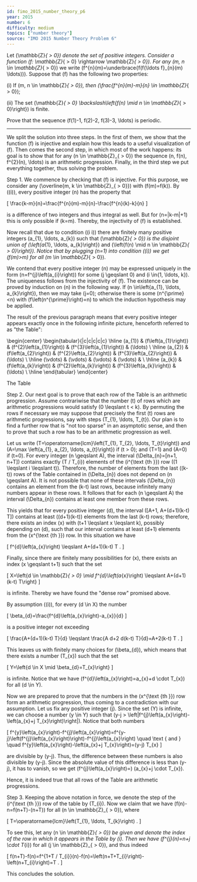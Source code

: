 ```yaml
---
id: fimo_2015_number_theory_p6
year: 2015
number: 6
difficulty: medium
topics: ["number theory"]
source: "IMO 2015 Number Theory Problem 6"
---
```


Let \(\mathbb{Z}_{  >  0}\) denote the set of positive integers. Consider a function \(f: \mathbb{Z}_{  >  0} \rightarrow \mathbb{Z}_{  >  0}\). For any \(m, n \in \mathbb{Z}_{  >  0}\) we write \(f^{n}(m)=\underbrace{f(f(\ldots f}_{n}(m) \ldots))\). Suppose that \(f\) has the following two properties:

(i) If \(m, n \in \mathbb{Z}_{  >  0}\), then \(\frac{f^{n}(m)-m}{n} \in \mathbb{Z}_{  >  0}\);

(ii) The set \(\mathbb{Z}_{  >  0} \backslash\left\{f(n) \mid n \in \mathbb{Z}_{  >  0}\right\}\) is finite.

Prove that the sequence \(f(1)-1, f(2)-2, f(3)-3, \ldots\) is periodic.

---
We split the solution into three steps. In the first of them, we show that the function \(f\) is injective and explain how this leads to a useful visualization of \(f\). Then comes the second step, in which most of the work happens: its goal is to show that for any \(n \in \mathbb{Z}_{  >  0}\) the sequence \(n, f(n), f^{2}(n), \ldots\) is an arithmetic progression. Finally, in the third step we put everything together, thus solving the problem.

Step 1. We commence by checking that \(f\) is injective. For this purpose, we consider any \(\overline{m, k \in \mathbb{Z}_{  >  0}}\) with \(f(m)=f(k)\). By \((i)\), every positive integer \(n\) has the property that

\[
\frac{k-m}{n}=\frac{f^{n}(m)-m}{n}-\frac{f^{n}(k)-k}{n}
\]

is a difference of two integers and thus integral as well. But for \(n=|k-m|+1\) this is only possible if \(k=m\). Thereby, the injectivity of \(f\) is established.

Now recall that due to condition \((i i)\) there are finitely many positive integers \(a_{1}, \ldots, a_{k}\) such that \(\mathbb{Z}_{  >  0}\) is the disjoint union of \(\left\{a_{1}, \ldots, a_{k}\right\}\) and \(\left\{f(n) \mid n \in \mathbb{Z}_{  >  0}\right\}\). Notice that by plugging \(n=1\) into condition \((i)\) we get \(f(m)>m\) for all \(m \in \mathbb{Z}_{  >  0}\).

We contend that every positive integer \(n\) may be expressed uniquely in the form \(n=f^{j}\left(a_{i}\right)\) for some \(j \geqslant 0\) and \(i \in\{1, \ldots, k\}\). The uniqueness follows from the injectivity of \(f\). The existence can be proved by induction on \(n\) in the following way. If \(n \in\left\{a_{1}, \ldots, a_{k}\right\}\), then we may take \(j=0\); otherwise there is some \(n^{\prime}<n\) with \(f\left(n^{\prime}\right)=n\) to which the induction hypothesis may be applied.

The result of the previous paragraph means that every positive integer appears exactly once in the following infinite picture, henceforth referred to as "the Table":

\begin{center}
\begin{tabular}{|c|c|c|c|c}
\hline
\(a_{1}\) & \(f\left(a_{1}\right)\) & \(f^{2}\left(a_{1}\right)\) & \(f^{3}\left(a_{1}\right)\) & \(\ldots\) \\
\hline
\(a_{2}\) & \(f\left(a_{2}\right)\) & \(f^{2}\left(a_{2}\right)\) & \(f^{3}\left(a_{2}\right)\) & \(\ldots\) \\
\hline
\(\vdots\) & \(\vdots\) & \(\vdots\) & \(\vdots\) &  \\
\hline
\(a_{k}\) & \(f\left(a_{k}\right)\) & \(f^{2}\left(a_{k}\right)\) & \(f^{3}\left(a_{k}\right)\) & \(\ldots\) \\
\hline
\end{tabular}
\end{center}

The Table

Step 2. Our next goal is to prove that each row of the Table is an arithmetic progression. Assume contrariwise that the number \(t\) of rows which are arithmetic progressions would satisfy \(0 \leqslant t < k\). By permuting the rows if necessary we may suppose that precisely the first \(t\) rows are arithmetic progressions, say with steps \(T_{1}, \ldots, T_{t}\). Our plan is to find a further row that is "not too sparse" in an asymptotic sense, and then to prove that such a row has to be an arithmetic progression as well.

Let us write \(T=\operatorname{lcm}\left(T_{1}, T_{2}, \ldots, T_{t}\right)\) and \(A=\max \left\{a_{1}, a_{2}, \ldots, a_{t}\right\}\) if \(t > 0\); and \(T=1\) and \(A=0\) if \(t=0\). For every integer \(n \geqslant A\), the interval \(\Delta_{n}=[n+1, n+T]\) contains exactly \(T / T_{i}\) elements of the \(i^{\text {th }}\) row \((1 \leqslant i \leqslant t)\). Therefore, the number of elements from the last \((k-t)\) rows of the Table contained in \(\Delta_{n}\) does not depend on \(n \geqslant A\). It is not possible that none of these intervals \(\Delta_{n}\) contains an element from the \(k-t\) last rows, because infinitely many numbers appear in these rows. It follows that for each \(n \geqslant A\) the interval \(\Delta_{n}\) contains at least one member from these rows.

This yields that for every positive integer \(d\), the interval \([A+1, A+(d+1)(k-t) T]\) contains at least \((d+1)(k-t)\) elements from the last \(k-t\) rows; therefore, there exists an index \(x\) with \(t+1 \leqslant x \leqslant k\), possibly depending on \(d\), such that our interval contains at least \(d+1\) elements from the \(x^{\text {th }}\) row. In this situation we have

\[
f^{d}\left(a_{x}\right) \leqslant A+(d+1)(k-t) T .
\]

Finally, since there are finitely many possibilities for \(x\), there exists an index \(x \geqslant t+1\) such that the set

\[
X=\left\{d \in \mathbb{Z}_{  >  0} \mid f^{d}\left(a_{x}\right) \leqslant A+(d+1)(k-t) T\right\}
\]

is infinite. Thereby we have found the "dense row" promised above.

By assumption \((i)\), for every \(d \in X\) the number

\[
\beta_{d}=\frac{f^{d}\left(a_{x}\right)-a_{x}}{d}
\]

is a positive integer not exceeding

\[
\frac{A+(d+1)(k-t) T}{d} \leqslant \frac{A d+2 d(k-t) T}{d}=A+2(k-t) T .
\]

This leaves us with finitely many choices for \(\beta_{d}\), which means that there exists a number \(T_{x}\) such that the set

\[
Y=\left\{d \in X \mid \beta_{d}=T_{x}\right\}
\]

is infinite. Notice that we have \(f^{d}\left(a_{x}\right)=a_{x}+d \cdot T_{x}\) for all \(d \in Y\).

Now we are prepared to prove that the numbers in the \(x^{\text {th }}\) row form an arithmetic progression, thus coming to a contradiction with our assumption. Let us fix any positive integer \(j\). Since the set \(Y\) is infinite, we can choose a number \(y \in Y\) such that \(y-j > \left|f^{j}\left(a_{x}\right)-\left(a_{x}+j T_{x}\right)\right|\). Notice that both numbers

\[
f^{y}\left(a_{x}\right)-f^{j}\left(a_{x}\right)=f^{y-j}\left(f^{j}\left(a_{x}\right)\right)-f^{j}\left(a_{x}\right) \quad \text { and } \quad f^{y}\left(a_{x}\right)-\left(a_{x}+j T_{x}\right)=(y-j) T_{x}
\]

are divisible by \(y-j\). Thus, the difference between these numbers is also divisible by \(y-j\). Since the absolute value of this difference is less than \(y-j\), it has to vanish, so we get \(f^{j}\left(a_{x}\right)=\) \(a_{x}+j \cdot T_{x}\).

Hence, it is indeed true that all rows of the Table are arithmetic progressions.

Step 3. Keeping the above notation in force, we denote the step of the \(i^{\text {th }}\) row of the table by \(T_{i}\). Now we claim that we have \(f(n)-n=f(n+T)-(n+T)\) for all \(n \in \mathbb{Z}_{  >  0}\), where

\[
T=\operatorname{lcm}\left(T_{1}, \ldots, T_{k}\right) .
\]

To see this, let any \(n \in \mathbb{Z}_{  >  0}\) be given and denote the index of the row in which it appears in the Table by \(i\). Then we have \(f^{j}(n)=n+j \cdot T_{i}\) for all \(j \in \mathbb{Z}_{  >  0}\), and thus indeed

\[
f(n+T)-f(n)=f^{1+T / T_{i}}(n)-f(n)=\left(n+T+T_{i}\right)-\left(n+T_{i}\right)=T .
\]

This concludes the solution.
